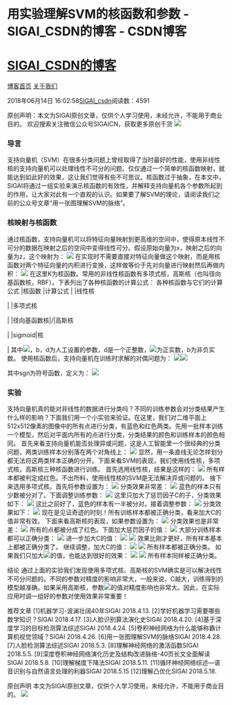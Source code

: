 
# 用实验理解SVM的核函数和参数 - SIGAI_CSDN的博客 - CSDN博客
# [SIGAI_CSDN的博客](https://blog.csdn.net/sigai_csdn)


[博客首页](https://blog.csdn.net/SIGAI_CSDN)
[关于我们](https://me.csdn.net/SIGAI_CSDN)

2018年06月14日 16:02:58[SIGAI_csdn](https://me.csdn.net/SIGAI_CSDN)阅读数：4591


原创声明：本文为SIGAI原创文章，仅供个人学习使用，未经允许，不能用于商业目的。
欢迎搜索关注微信公众号SIGAICN，获取更多原创干货
![](https://img-blog.csdn.net/20180614150316372?watermark/2/text/aHR0cHM6Ly9ibG9nLmNzZG4ubmV0L1NJR0FJX0NTRE4=/font/5a6L5L2T/fontsize/400/fill/I0JBQkFCMA==/dissolve/70)


### 导言
支持向量机（SVM）在很多分类问题上曾经取得了当时最好的性能，使用非线性核的支持向量机可以处理线性不可分的问题。仅仅通过一个简单的核函数映射，就能达到如此好的效果，这让我们觉得有些不可思议。核函数过于抽象，在本文中，SIGAI将通过一组实验来演示核函数的有效性，并解释支持向量机各个参数所起到的作用，让大家对此有一个直观的认识。如果要了解SVM的理论，请阅读我们之前的公众号文章“用一张图理解SVM的脉络”。

### 核映射与核函数
通过核函数，支持向量机可以将特征向量映射到更高维的空间中，使得原本线性不可分的数据在映射之后的空间中变得线性可分。假设原始向量为x，映射之后的向量为z，这个映射为：
![](https://img-blog.csdn.net/20180614155304588?watermark/2/text/aHR0cHM6Ly9ibG9nLmNzZG4ubmV0L1NJR0FJX0NTRE4=/font/5a6L5L2T/fontsize/400/fill/I0JBQkFCMA==/dissolve/70)
在实现时不需要直接对特征向量做这个映射，而是用核函数对两个特征向量的内积进行变换，这样做等价于先对向量进行映射然后再做内积：
![](https://img-blog.csdn.net/20180614155317411?watermark/2/text/aHR0cHM6Ly9ibG9nLmNzZG4ubmV0L1NJR0FJX0NTRE4=/font/5a6L5L2T/fontsize/400/fill/I0JBQkFCMA==/dissolve/70)
在这里K为核函数。常用的非线性核函数有多项式核，高斯核（也叫径向基函数核，RBF）。下表列出了各种核函数的计算公式：
各种核函数与它们的计算公式
|核函数
|计算公式
|
|线性核

|
|多项式核

|
|径向基函数核|/|高斯核

|
|sigmoid|核

|
其中![](https://img-blog.csdn.net/20180614160046118?watermark/2/text/aHR0cHM6Ly9ibG9nLmNzZG4ubmV0L1NJR0FJX0NTRE4=/font/5a6L5L2T/fontsize/400/fill/I0JBQkFCMA==/dissolve/70)，b，d为人工设置的参数，d是一个正整数，![](https://img-blog.csdn.net/20180614160046118?watermark/2/text/aHR0cHM6Ly9ibG9nLmNzZG4ubmV0L1NJR0FJX0NTRE4=/font/5a6L5L2T/fontsize/400/fill/I0JBQkFCMA==/dissolve/70)为正实数，b为非负实数。
使用核函数后，支持向量机在训练时求解的对偶问题为：
![](https://img-blog.csdn.net/20180614155338183?watermark/2/text/aHR0cHM6Ly9ibG9nLmNzZG4ubmV0L1NJR0FJX0NTRE4=/font/5a6L5L2T/fontsize/400/fill/I0JBQkFCMA==/dissolve/70)![](https://img-blog.csdn.net/20180614155428747?watermark/2/text/aHR0cHM6Ly9ibG9nLmNzZG4ubmV0L1NJR0FJX0NTRE4=/font/5a6L5L2T/fontsize/400/fill/I0JBQkFCMA==/dissolve/70)

其中sgn为符号函数，定义为：
![](https://img-blog.csdn.net/20180614155450241?watermark/2/text/aHR0cHM6Ly9ibG9nLmNzZG4ubmV0L1NJR0FJX0NTRE4=/font/5a6L5L2T/fontsize/400/fill/I0JBQkFCMA==/dissolve/70)


### 实验
支持向量机真的能对非线性的数据进行分类吗？不同的训练参数会对分类结果产生什么样的影响？下面我们用一个小实验来验证。在这里，我们对二维平面上512x512像素的图像中的所有点进行分类，有蓝色和红色两类。先用一批样本训练一个模型，然后对平面内所有的点进行分类，分类结果的颜色和训练样本的颜色相同。
首先来看支持向量机能否处理异或问题，这是人工智能里一个很经典的分类问题，两类训练样本分别落在两个对角线上：
![](https://img-blog.csdn.net/20180614155524277?watermark/2/text/aHR0cHM6Ly9ibG9nLmNzZG4ubmV0L1NJR0FJX0NTRE4=/font/5a6L5L2T/fontsize/400/fill/I0JBQkFCMA==/dissolve/70)
显然，用一条直线无论怎样划分都无法将这两类样本正确的分开。下面来看SVM的表现，我们使用线性核，多项式核，高斯核三种核函数进行训练。
首先选用线性核，结果是这样的：
![](https://img-blog.csdn.net/20180614155532755?watermark/2/text/aHR0cHM6Ly9ibG9nLmNzZG4ubmV0L1NJR0FJX0NTRE4=/font/5a6L5L2T/fontsize/400/fill/I0JBQkFCMA==/dissolve/70)
所有样本都被判定成红色。不出所料，使用线性核的SVM是无法解决异或问题的。
接下来选用多项式核。首先将参数设置为：
![](https://img-blog.csdn.net/20180614155555461?watermark/2/text/aHR0cHM6Ly9ibG9nLmNzZG4ubmV0L1NJR0FJX0NTRE4=/font/5a6L5L2T/fontsize/400/fill/I0JBQkFCMA==/dissolve/70)
分类效果非常差：
![](https://img-blog.csdn.net/20180614155605395?watermark/2/text/aHR0cHM6Ly9ibG9nLmNzZG4ubmV0L1NJR0FJX0NTRE4=/font/5a6L5L2T/fontsize/400/fill/I0JBQkFCMA==/dissolve/70)
蓝色的样本只有少数被分对了。下面调整训练参数：
![](https://img-blog.csdn.net/20180614155621347?watermark/2/text/aHR0cHM6Ly9ibG9nLmNzZG4ubmV0L1NJR0FJX0NTRE4=/font/5a6L5L2T/fontsize/400/fill/I0JBQkFCMA==/dissolve/70)
这里只加大了惩罚因子C的子，分类效果如下：
![](https://img-blog.csdn.net/20180614155628853?watermark/2/text/aHR0cHM6Ly9ibG9nLmNzZG4ubmV0L1NJR0FJX0NTRE4=/font/5a6L5L2T/fontsize/400/fill/I0JBQkFCMA==/dissolve/70)
这比之前好了，蓝色的样本有一半被分对。接着调整参数：
![](https://img-blog.csdn.net/20180614155650415?watermark/2/text/aHR0cHM6Ly9ibG9nLmNzZG4ubmV0L1NJR0FJX0NTRE4=/font/5a6L5L2T/fontsize/400/fill/I0JBQkFCMA==/dissolve/70)
分类效果如下：
![](https://img-blog.csdn.net/20180614155705590?watermark/2/text/aHR0cHM6Ly9ibG9nLmNzZG4ubmV0L1NJR0FJX0NTRE4=/font/5a6L5L2T/fontsize/400/fill/I0JBQkFCMA==/dissolve/70)
现在是见证奇迹的时刻！所有训练样本都被正确分类，看来加大C的值非常有效。
下面来看高斯核的表现，如果参数设置为：
![](https://img-blog.csdn.net/20180614155729492?watermark/2/text/aHR0cHM6Ly9ibG9nLmNzZG4ubmV0L1NJR0FJX0NTRE4=/font/5a6L5L2T/fontsize/400/fill/I0JBQkFCMA==/dissolve/70)
分类效果也是非常差：
![](https://img-blog.csdn.net/20180614155736475?watermark/2/text/aHR0cHM6Ly9ibG9nLmNzZG4ubmV0L1NJR0FJX0NTRE4=/font/5a6L5L2T/fontsize/400/fill/I0JBQkFCMA==/dissolve/70)
所有的点都被分成了红色。下面加大惩罚因子的值：
![](https://img-blog.csdn.net/20180614155751638?watermark/2/text/aHR0cHM6Ly9ibG9nLmNzZG4ubmV0L1NJR0FJX0NTRE4=/font/5a6L5L2T/fontsize/400/fill/I0JBQkFCMA==/dissolve/70)
大部分训练样本都可以正确分类：
![](https://img-blog.csdn.net/2018061415575914?watermark/2/text/aHR0cHM6Ly9ibG9nLmNzZG4ubmV0L1NJR0FJX0NTRE4=/font/5a6L5L2T/fontsize/400/fill/I0JBQkFCMA==/dissolve/70)
进一步加大C的值：
![](https://img-blog.csdn.net/20180614155853325?watermark/2/text/aHR0cHM6Ly9ibG9nLmNzZG4ubmV0L1NJR0FJX0NTRE4=/font/5a6L5L2T/fontsize/400/fill/I0JBQkFCMA==/dissolve/70)
![](https://img-blog.csdn.net/2018061415590192?watermark/2/text/aHR0cHM6Ly9ibG9nLmNzZG4ubmV0L1NJR0FJX0NTRE4=/font/5a6L5L2T/fontsize/400/fill/I0JBQkFCMA==/dissolve/70)
效果比刚才更好，所有样本基本上都被正确分类了。
继续调整，加大C的值：
![](https://img-blog.csdn.net/2018061415592395?watermark/2/text/aHR0cHM6Ly9ibG9nLmNzZG4ubmV0L1NJR0FJX0NTRE4=/font/5a6L5L2T/fontsize/400/fill/I0JBQkFCMA==/dissolve/70)
![](https://img-blog.csdn.net/20180614155932600?watermark/2/text/aHR0cHM6Ly9ibG9nLmNzZG4ubmV0L1NJR0FJX0NTRE4=/font/5a6L5L2T/fontsize/400/fill/I0JBQkFCMA==/dissolve/70)
所有样本都被正确分类。
如果我们只加大![](https://img-blog.csdn.net/20180614160046118?watermark/2/text/aHR0cHM6Ly9ibG9nLmNzZG4ubmV0L1NJR0FJX0NTRE4=/font/5a6L5L2T/fontsize/400/fill/I0JBQkFCMA==/dissolve/70)的值，也能达到很好的效果：
![](https://img-blog.csdn.net/20180614155951955?watermark/2/text/aHR0cHM6Ly9ibG9nLmNzZG4ubmV0L1NJR0FJX0NTRE4=/font/5a6L5L2T/fontsize/400/fill/I0JBQkFCMA==/dissolve/70)
![](https://img-blog.csdn.net/20180614155958945?watermark/2/text/aHR0cHM6Ly9ibG9nLmNzZG4ubmV0L1NJR0FJX0NTRE4=/font/5a6L5L2T/fontsize/400/fill/I0JBQkFCMA==/dissolve/70)
所有样本同样被正确分类。

结论
通过上面的实验我们发现使用多项式核、高斯核的SVM确实是可以解决线性不可分问题的。不同的参数对精度的影响非常大，一般来说，C越大，训练得到的模型越准确。如果采用高斯核，参数![](https://img-blog.csdn.net/20180614160046118?watermark/2/text/aHR0cHM6Ly9ibG9nLmNzZG4ubmV0L1NJR0FJX0NTRE4=/font/5a6L5L2T/fontsize/400/fill/I0JBQkFCMA==/dissolve/70)的值对精度影响也非常大。因此，在实际应用时调一组好的参数对使用效果非常重要！

推荐文章
[1]机器学习-波澜壮阔40年SIGAI 2018.4.13.
[2]学好机器学习需要哪些数学知识？SIGAI 2018.4.17.
[3]人脸识别算法演化史SIGAI 2018.4.20.
[4]基于深度学习的目标检测算法综述SIGAI 2018.4.24.
[5]卷积神经网络为什么能够称霸计算机视觉领域？SIGAI 2018.4.26.
[6]用一张图理解SVM的脉络SIGAI 2018.4.28.
[7]人脸检测算法综述SIGAI 2018.5.3.
[8]理解神经网络的激活函数SIGAI 2018.5.5.
[9]深度卷积神经网络演化历史及结构改进脉络-40页长文全面解读SIGAI 2018.5.8.
[10]理解梯度下降法SIGAI 2018.5.11.
[11]循环神经网络综述—语音识别与自然语言处理的利器SIGAI 2018.5.15
[12]理解凸优化SIGAI 2018.5.18.

原创声明
本文为SIGAI原创文章，仅供个人学习使用，未经允许，不能用于商业目的。
![](https://img-blog.csdn.net/20180614150316372?watermark/2/text/aHR0cHM6Ly9ibG9nLmNzZG4ubmV0L1NJR0FJX0NTRE4=/font/5a6L5L2T/fontsize/400/fill/I0JBQkFCMA==/dissolve/70)


